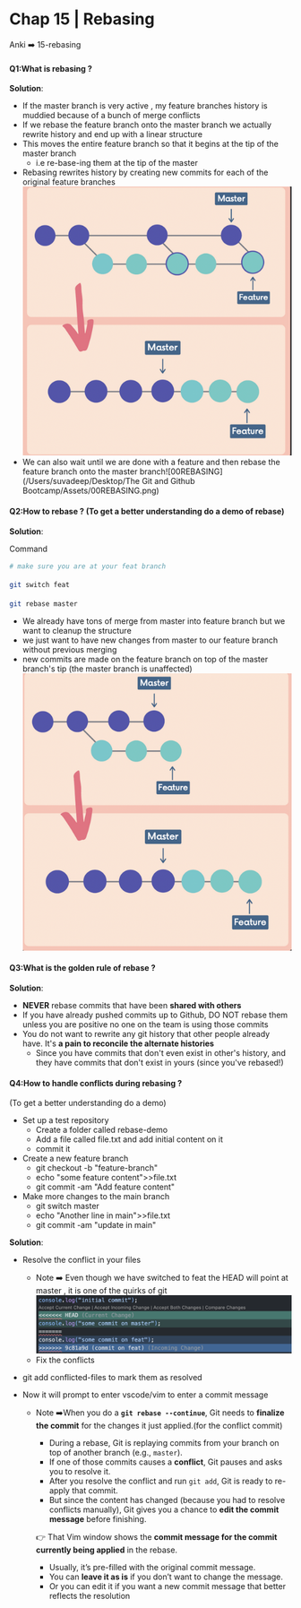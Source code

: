 # Chap 15 | Rebasing

Anki ➡️ 15-rebasing

#### Q1:What is rebasing ? 

**Solution**:

- If the master branch is very active , my feature branches history is muddied because of a bunch of merge conflicts
- If we rebase the feature branch onto the master branch we actually rewrite history and end up with a linear structure 
- This moves the entire feature branch so that it begins at the tip of the master branch 
  - i.e re-base-ing them at the tip of the master
- Rebasing rewrites history by creating new commits for each of the original feature branches ![rebasing](../../Assets/rebasing.png)
- We can also wait until we are done with a feature and then rebase the feature branch onto the master branch![00REBASING](/Users/suvadeep/Desktop/The Git and Github Bootcamp/Assets/00REBASING.png) 

#### Q2:How to rebase ? (To get a better understanding do a demo of rebase)

**Solution**:

Command 

```bash
# make sure you are at your feat branch

git switch feat

git rebase master 
```

- We already have tons of merge from master into feature branch but we want to cleanup the structure 
- we just want to have new changes from master to our feature branch without previous merging
- new commits are made on the feature branch on top of the master branch's tip (the master branch is unaffected)![00REBASING](../../Assets/00REBASING.png)

#### Q3:What is the golden rule of rebase ? 

**Solution**:

- **NEVER** rebase commits that have been **shared with others**
- If you have already pushed commits up to Github, DO NOT rebase them unless you are positive no one on the team is using those commits
- You do not want to rewrite any git history that other people already have. It's **a pain to reconcile the alternate histories**
  - Since you have commits that don't even exist in other's history, and they have commits that don't exist in yours (since you've rebased!)

#### Q4:How to handle conflicts during rebasing ? 

(To get a better understanding do a demo)

- Set up a test repository 
  - Create a folder called rebase-demo
  - Add a file called file.txt and add initial content on it 
  - commit it 
- Create a new feature branch 
  - git checkout -b "feature-branch"
  - echo "some feature content">>file.txt
  - git commit -am "Add feature content"
- Make more changes to the main branch
  - git switch master
  - echo "Another line in main">>file.txt
  - git commit -am "update in main" 

**Solution**:

- Resolve the conflict in your files

  - Note ➡️ Even though we have switched to feat the HEAD will point at master , it is one of the quirks of git ![zzz-quirks-rebase-conflict](../../Assets/zzz-quirks-rebase-conflict.png)
  - Fix the conflicts

- git add conflicted-files to mark them as resolved 

- Now it will prompt to enter vscode/vim to enter a commit message 

  - Note ➡️When you do a **`git rebase --continue`**, Git needs to **finalize the commit** for the changes it just applied.(for the conflict commit)

    - During a rebase, Git is replaying commits from your branch on top of another branch (e.g., `master`).
    - If one of those commits causes a **conflict**, Git pauses and asks you to resolve it.
    - After you resolve the conflict and run `git add`, Git is ready to re-apply that commit.
    - But since the content has changed (because you had to resolve conflicts manually), Git gives you a chance to **edit the commit message** before finishing.

    👉 That Vim window shows the **commit message for the commit currently being applied** in the rebase.

    - Usually, it’s pre-filled with the original commit message.
    - You can **leave it as is**  if you don’t want to change the message.
    - Or you can edit it if you want a new commit message that better reflects the resolution